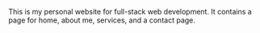 This is my personal website for full-stack web development.
It contains a page for home, about me, services, and a contact page.
